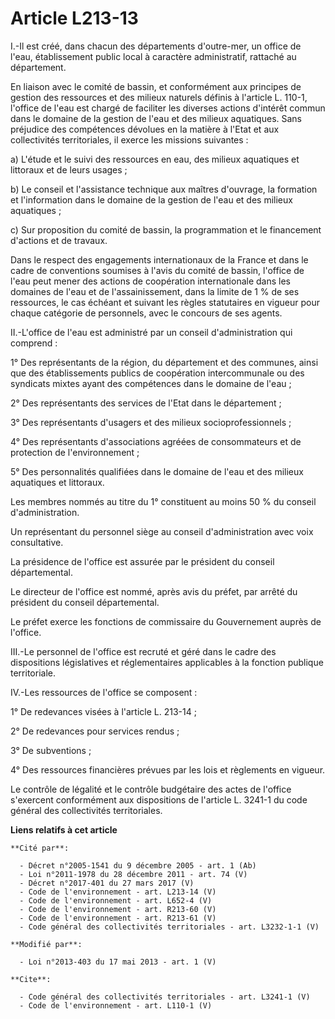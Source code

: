 # Article L213-13

I.-Il est créé, dans chacun des départements d'outre-mer, un office de l'eau, établissement public local à caractère
administratif, rattaché au département. 

En liaison avec le comité de bassin, et conformément aux principes de gestion des ressources et des milieux naturels définis
à l'article L. 110-1, l'office de l'eau est chargé de faciliter les diverses actions d'intérêt commun dans le domaine de la
gestion de l'eau et des milieux aquatiques. Sans préjudice des compétences dévolues en la matière à l'Etat et aux
collectivités territoriales, il exerce les missions suivantes : 

a) L'étude et le suivi des ressources en eau, des milieux aquatiques et littoraux et de leurs usages ; 

b) Le conseil et l'assistance technique aux maîtres d'ouvrage, la formation et l'information dans le domaine de la gestion de
l'eau et des milieux aquatiques ; 

c) Sur proposition du comité de bassin, la programmation et le financement d'actions et de travaux. 

Dans le respect des engagements internationaux de la France et dans le cadre de conventions soumises à l'avis du comité de
bassin, l'office de l'eau peut mener des actions de coopération internationale dans les domaines de l'eau et de
l'assainissement, dans la limite de 1 % de ses ressources, le cas échéant et suivant les règles statutaires en vigueur pour
chaque catégorie de personnels, avec le concours de ses agents. 

II.-L'office de l'eau est administré par un conseil d'administration qui comprend : 

1° Des représentants de la région, du département et des communes, ainsi que des établissements publics de coopération
intercommunale ou des syndicats mixtes ayant des compétences dans le domaine de l'eau ; 

2° Des représentants des services de l'Etat dans le département ; 

3° Des représentants d'usagers et des milieux socioprofessionnels ; 

4° Des représentants d'associations agréées de consommateurs et de protection de l'environnement ; 

5° Des personnalités qualifiées dans le domaine de l'eau et des milieux aquatiques et littoraux. 

Les membres nommés au titre du 1° constituent au moins 50 % du conseil d'administration. 

Un représentant du personnel siège au conseil d'administration avec voix consultative. 

La présidence de l'office est assurée par le président du conseil départemental.

Le directeur de l'office est nommé, après avis du préfet, par arrêté du président du conseil départemental. 

Le préfet exerce les fonctions de commissaire du Gouvernement auprès de l'office. 

III.-Le personnel de l'office est recruté et géré dans le cadre des dispositions législatives et réglementaires applicables à
la fonction publique territoriale. 

IV.-Les ressources de l'office se composent : 

1° De redevances visées à l'article L. 213-14 ; 

2° De redevances pour services rendus ; 

3° De subventions ; 

4° Des ressources financières prévues par les lois et règlements en vigueur. 

Le contrôle de légalité et le contrôle budgétaire des actes de l'office s'exercent conformément aux dispositions de l'article
L. 3241-1 du code général des collectivités territoriales.

**Liens relatifs à cet article**

	**Cité par**:

	  - Décret n°2005-1541 du 9 décembre 2005 - art. 1 (Ab)
	  - Loi n°2011-1978 du 28 décembre 2011 - art. 74 (V)
	  - Décret n°2017-401 du 27 mars 2017 (V)
	  - Code de l'environnement - art. L213-14 (V)
	  - Code de l'environnement - art. L652-4 (V)
	  - Code de l'environnement - art. R213-60 (V)
	  - Code de l'environnement - art. R213-61 (V)
	  - Code général des collectivités territoriales - art. L3232-1-1 (V)

	**Modifié par**:

	  - Loi n°2013-403 du 17 mai 2013 - art. 1 (V)

	**Cite**:

	  - Code général des collectivités territoriales - art. L3241-1 (V)
	  - Code de l'environnement - art. L110-1 (V)
